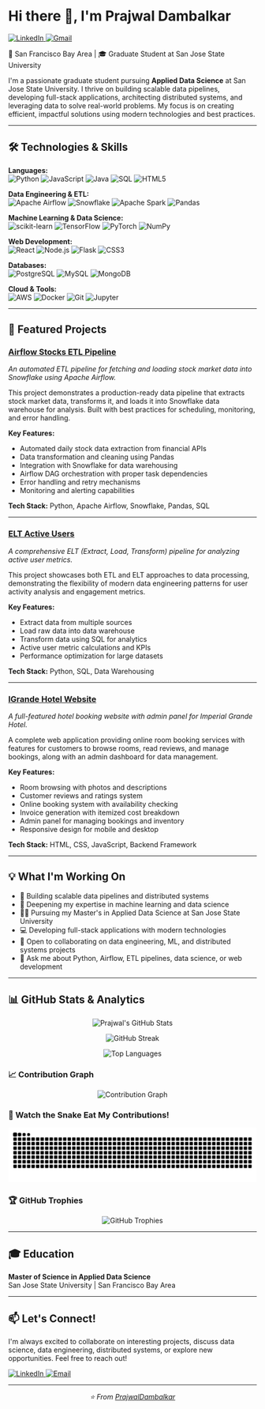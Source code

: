 # Hi there 👋, I'm Prajwal Dambalkar

<p align="left">
  <a href="https://www.linkedin.com/in/prajwal-dambalkar/" target="_blank">
    <img src="https://img.shields.io/badge/LinkedIn-0077B5?style=for-the-badge&logo=linkedin&logoColor=white" alt="LinkedIn"/>
  </a>
  <a href="mailto:dambalkarprajwal@gmail.com">
    <img src="https://img.shields.io/badge/Gmail-D14836?style=for-the-badge&logo=gmail&logoColor=white" alt="Gmail"/>
  </a>
</p>

📍 San Francisco Bay Area | 🎓 Graduate Student at San Jose State University

I'm a passionate graduate student pursuing **Applied Data Science** at San Jose State University. I thrive on building scalable data pipelines, developing full-stack applications, architecting distributed systems, and leveraging data to solve real-world problems. My focus is on creating efficient, impactful solutions using modern technologies and best practices.

---

## 🛠️ Technologies & Skills

<p align="left">
  <strong>Languages:</strong><br>
  <img src="https://img.shields.io/badge/Python-3776AB?style=for-the-badge&logo=python&logoColor=white" alt="Python"/>
  <img src="https://img.shields.io/badge/JavaScript-F7DF1E?style=for-the-badge&logo=javascript&logoColor=black" alt="JavaScript"/>
  <img src="https://img.shields.io/badge/Java-ED8B00?style=for-the-badge&logo=openjdk&logoColor=white" alt="Java"/>
  <img src="https://img.shields.io/badge/SQL-4479A1?style=for-the-badge&logo=postgresql&logoColor=white" alt="SQL"/>
  <img src="https://img.shields.io/badge/HTML5-E34F26?style=for-the-badge&logo=html5&logoColor=white" alt="HTML5"/>
</p>

<p align="left">
  <strong>Data Engineering & ETL:</strong><br>
  <img src="https://img.shields.io/badge/Apache_Airflow-017CEE?style=for-the-badge&logo=apache-airflow&logoColor=white" alt="Apache Airflow"/>
  <img src="https://img.shields.io/badge/Snowflake-29B5E8?style=for-the-badge&logo=snowflake&logoColor=white" alt="Snowflake"/>
  <img src="https://img.shields.io/badge/Apache_Spark-E25A1C?style=for-the-badge&logo=apachespark&logoColor=white" alt="Apache Spark"/>
  <img src="https://img.shields.io/badge/Pandas-150458?style=for-the-badge&logo=pandas&logoColor=white" alt="Pandas"/>
</p>

<p align="left">
  <strong>Machine Learning & Data Science:</strong><br>
  <img src="https://img.shields.io/badge/scikit--learn-F7931E?style=for-the-badge&logo=scikitlearn&logoColor=white" alt="scikit-learn"/>
  <img src="https://img.shields.io/badge/TensorFlow-FF6F00?style=for-the-badge&logo=tensorflow&logoColor=white" alt="TensorFlow"/>
  <img src="https://img.shields.io/badge/PyTorch-EE4C2C?style=for-the-badge&logo=pytorch&logoColor=white" alt="PyTorch"/>
  <img src="https://img.shields.io/badge/NumPy-013243?style=for-the-badge&logo=numpy&logoColor=white" alt="NumPy"/>
</p>

<p align="left">
  <strong>Web Development:</strong><br>
  <img src="https://img.shields.io/badge/React-61DAFB?style=for-the-badge&logo=react&logoColor=black" alt="React"/>
  <img src="https://img.shields.io/badge/Node.js-339933?style=for-the-badge&logo=nodedotjs&logoColor=white" alt="Node.js"/>
  <img src="https://img.shields.io/badge/Flask-000000?style=for-the-badge&logo=flask&logoColor=white" alt="Flask"/>
  <img src="https://img.shields.io/badge/CSS3-1572B6?style=for-the-badge&logo=css3&logoColor=white" alt="CSS3"/>
</p>

<p align="left">
  <strong>Databases:</strong><br>
  <img src="https://img.shields.io/badge/PostgreSQL-4169E1?style=for-the-badge&logo=postgresql&logoColor=white" alt="PostgreSQL"/>
  <img src="https://img.shields.io/badge/MySQL-4479A1?style=for-the-badge&logo=mysql&logoColor=white" alt="MySQL"/>
  <img src="https://img.shields.io/badge/MongoDB-47A248?style=for-the-badge&logo=mongodb&logoColor=white" alt="MongoDB"/>
</p>

<p align="left">
  <strong>Cloud & Tools:</strong><br>
  <img src="https://img.shields.io/badge/AWS-232F3E?style=for-the-badge&logo=amazon-aws&logoColor=white" alt="AWS"/>
  <img src="https://img.shields.io/badge/Docker-2496ED?style=for-the-badge&logo=docker&logoColor=white" alt="Docker"/>
  <img src="https://img.shields.io/badge/Git-F05032?style=for-the-badge&logo=git&logoColor=white" alt="Git"/>
  <img src="https://img.shields.io/badge/Jupyter-F37626?style=for-the-badge&logo=jupyter&logoColor=white" alt="Jupyter"/>
</p>

---

## 🚀 Featured Projects

### [Airflow Stocks ETL Pipeline](https://github.com/PrajwalDambalkar/airflow-stocks-etl)
*An automated ETL pipeline for fetching and loading stock market data into Snowflake using Apache Airflow.*

This project demonstrates a production-ready data pipeline that extracts stock market data, transforms it, and loads it into Snowflake data warehouse for analysis. Built with best practices for scheduling, monitoring, and error handling.

**Key Features:**
- Automated daily stock data extraction from financial APIs
- Data transformation and cleaning using Pandas
- Integration with Snowflake for data warehousing
- Airflow DAG orchestration with proper task dependencies
- Error handling and retry mechanisms
- Monitoring and alerting capabilities

**Tech Stack:** Python, Apache Airflow, Snowflake, Pandas, SQL

---

### [ELT Active Users](https://github.com/PrajwalDambalkar/ELT-Active-Users)
*A comprehensive ELT (Extract, Load, Transform) pipeline for analyzing active user metrics.*

This project showcases both ETL and ELT approaches to data processing, demonstrating the flexibility of modern data engineering patterns for user activity analysis and engagement metrics.

**Key Features:**
- Extract data from multiple sources
- Load raw data into data warehouse
- Transform data using SQL for analytics
- Active user metric calculations and KPIs
- Performance optimization for large datasets

**Tech Stack:** Python, SQL, Data Warehousing

---

### [IGrande Hotel Website](https://github.com/PrajwalDambalkar/IGrande-website)
*A full-featured hotel booking website with admin panel for Imperial Grande Hotel.*

A complete web application providing online room booking services with features for customers to browse rooms, read reviews, and manage bookings, along with an admin dashboard for data management.

**Key Features:**
- Room browsing with photos and descriptions
- Customer reviews and ratings system
- Online booking system with availability checking
- Invoice generation with itemized cost breakdown
- Admin panel for managing bookings and inventory
- Responsive design for mobile and desktop

**Tech Stack:** HTML, CSS, JavaScript, Backend Framework

---

## 💡 What I'm Working On

- 🔭 Building scalable data pipelines and distributed systems
- 🌱 Deepening my expertise in machine learning and data science
- 👨‍🎓 Pursuing my Master's in Applied Data Science at San Jose State University
- 💻 Developing full-stack applications with modern technologies
- 👯 Open to collaborating on data engineering, ML, and distributed systems projects
- 💬 Ask me about Python, Airflow, ETL pipelines, data science, or web development

---

## 📊 GitHub Stats & Analytics

<p align="center">
  <img src="https://github-readme-stats.vercel.app/api?username=PrajwalDambalkar&show_icons=true&theme=radical&include_all_commits=true&count_private=true" alt="Prajwal's GitHub Stats" height="180"/>
</p>

<p align="center">
  <img src="https://github-readme-streak-stats.herokuapp.com/?user=PrajwalDambalkar&theme=radical&date_format=M%20j%5B%2C%20Y%5D" alt="GitHub Streak" height="180"/>
</p>

<p align="center">
  <img src="https://github-readme-stats.vercel.app/api/top-langs/?username=PrajwalDambalkar&layout=compact&theme=radical&langs_count=8" alt="Top Languages" height="180"/>
</p>

### 📈 Contribution Graph

<p align="center">
  <img src="https://github-readme-activity-graph.vercel.app/graph?username=PrajwalDambalkar&theme=react-dark&hide_border=true&area=true" alt="Contribution Graph"/>
</p>

### 🐍 Watch the Snake Eat My Contributions!

<p align="center">
  <img src="https://raw.githubusercontent.com/PrajwalDambalkar/PrajwalDambalkar/output/github-contribution-grid-snake-dark.svg" alt="Snake Animation"/>
</p>

### 🏆 GitHub Trophies

<p align="center">
  <img src="https://github-profile-trophy.vercel.app/?username=PrajwalDambalkar&theme=radical&no-frame=true&no-bg=false&margin-w=4&row=1" alt="GitHub Trophies"/>
</p>

---

## 🎓 Education

**Master of Science in Applied Data Science**  
San Jose State University | San Francisco Bay Area

---

## 📫 Let's Connect!

I'm always excited to collaborate on interesting projects, discuss data science, data engineering, distributed systems, or explore new opportunities. Feel free to reach out!

<p align="left">
  <a href="https://www.linkedin.com/in/prajwal-dambalkar/">
    <img src="https://img.shields.io/badge/LinkedIn-Connect-0077B5?style=for-the-badge&logo=linkedin" alt="LinkedIn"/>
  </a>
  <a href="mailto:dambalkarprajwal@gmail.com">
    <img src="https://img.shields.io/badge/Email-Contact-D14836?style=for-the-badge&logo=gmail&logoColor=white" alt="Email"/>
  </a>
</p>

---

<p align="center">
  <i>⭐️ From <a href="https://github.com/PrajwalDambalkar">PrajwalDambalkar</a></i>
</p>

